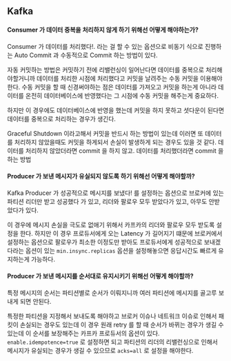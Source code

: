 ## Kafka

#### Consumer 가 데이터 중복을 처리하지 않게 하기 위해선 어떻게 해야하는가? 

Consumer 가 데이터를 처리했다!. 라는 걸 할 수 있는 옵션으로 비동기 식으로 진행하는 Auto Commit 과 
수동적으로 Commit 하는 방법이 있다. 

자동 커밋하는 방법은 커밋하기 전에 리밸런싱이 일어난다면 데이터를 중복으로 처리해야할거니까 
데이터를 처리한 시점에 처리했다고 커밋을 날려주는 수동 커밋을 이용해야한다. 
수동 커밋을 할 때 신경써야하는 점은 데이터를 가져오고 커밋을 하는게 아니라 데이터를 온전히 데이터베이스에 반영했다는 그 시점에 수동 커밋을 해주는게 중요하다.

하지만 이 경우에도 데이터베이스에 반영을 했는데 커밋을 하지 못하고 셧다운이 된다면 데이터를 중복으로 처리하는 경우가 생긴다. 

Graceful Shutdown 이라고해서 커밋을 반드시 하는 방법이 있는데 이러면 또 데이터를 처리하지 않았을때도 커밋을 하게되서 손실이 발생하게 되는 경우도 있을 것 같다. 
데이터를 처리하지 않았더라면 commit 을 하지 않고. 데이터를 처리했더라면 commit 을 하는 방법

#### Producer 가 보낸 메시지가 유실되지 않도록 하기 위해선 어떻게 해야할까? 

Kafka Producer 가 성공적으로 메시지를 보냈다! 를 설정하는 옵션으로 
브로커에 있는 파티션 리더만 받고 성공했다 가 있고, 리더와 팔로우 모두 받았다가 있고, 아무도 안받았다가 있다.

이 경우에 메시지 손실을 극도로 없애기 위해서 카프카의 리더와 팔로우 모두 받도록 설정을 한다. 하지만 이 경우
프로듀서에게 오는 Latency 가 길어지기 떄문에 브로커에서 설정하는 옵션으로 팔로우가 최소한 이정도만 받아도
프로듀서에게 성공적으로 보내겠다라는 옵션이 있는 `min.insync.replicas` 옵션을 설정해놓으면 응답시간도
빠르게 유지하는게 가능하다.    

#### Producer 가 보낸 메시지를 순서대로 유지시키기 위해선 어떻게 해야할까?

특정 메시지의 순서는 파티션별로 순서가 이뤄지니까 여러 파티션에 메시지를 골고루 보내게 되면 안된다. 

특정한 파티션을 지정해서 보내도록 해야하고 브로커 이슈나 네트워크 이슈로 인해서 패킷이 손실되는 경우도 있는데
이 경우 원래 retry 를 할 때 순서가 바뀌는 경우가 생길 수 있는데 이 순서를 보장해주는 카프카 프로듀서의 
옵션이 있다. `enable.idempotence=true` 로 설정하면 되고 파티션의 리더의 리밸런싱으로 인해서 메시지가
유실되는 경우가 생길 수 있으므로 `acks=all` 로 설정을 해야한다.   